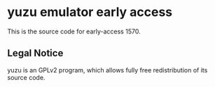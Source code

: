 yuzu emulator early access
=============

This is the source code for early-access 1570.

## Legal Notice

yuzu is an GPLv2 program, which allows fully free redistribution of its source code.